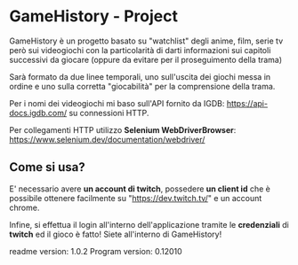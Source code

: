 # GameHistory - Project

GameHistory è un progetto basato su "watchlist" degli anime, film, serie tv però sui videogiochi con la particolarità di darti informazioni sui capitoli successivi da giocare (oppure da evitare per il proseguimento della trama)

Sarà formato da due linee temporali, uno sull'uscita dei giochi messa in ordine e uno sulla corretta "giocabilità" per la comprensione della trama.

Per i nomi dei videogiochi mi baso sull'API fornito da IGDB: https://api-docs.igdb.com/ su connessioni HTTP.

Per collegamenti HTTP utilizzo **Selenium WebDriverBrowser**: https://www.selenium.dev/documentation/webdriver/

## Come si usa?

E' necessario avere **un account di twitch**, possedere **un client id** che è possibile ottenere facilmente su "https://dev.twitch.tv/" e un account chrome.

Infine, si effettua il login all'interno dell'applicazione tramite le **credenziali** di **twitch** ed il gioco è fatto! Siete all'interno di GameHistory!

readme version: 1.0.2
Program version: 0.12010
